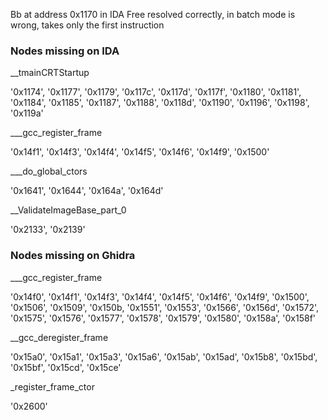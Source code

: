 Bb at address 0x1170 in IDA Free resolved correctly, in batch mode is wrong, takes only the first instruction

### Nodes missing on IDA

__tmainCRTStartup

'0x1174', '0x1177', '0x1179', '0x117c', '0x117d', '0x117f', '0x1180', '0x1181', '0x1184', '0x1185', '0x1187',
'0x1188', '0x118d', '0x1190', '0x1196', '0x1198', '0x119a'

___gcc_register_frame

'0x14f1', '0x14f3', '0x14f4', '0x14f5', '0x14f6', '0x14f9', '0x1500'

___do_global_ctors

'0x1641', '0x1644', '0x164a', '0x164d'

__ValidateImageBase_part_0

'0x2133', '0x2139'

### Nodes missing on Ghidra

___gcc_register_frame

'0x14f0', '0x14f1', '0x14f3', '0x14f4', '0x14f5', '0x14f6', '0x14f9', '0x1500', '0x1506', '0x1509', '0x150b, '0x1551',
'0x1553', '0x1566', '0x156d', '0x1572', '0x1575', '0x1576', '0x1577', '0x1578', '0x1579', '0x1580', '0x158a', '0x158f'

__gcc_deregister_frame

'0x15a0', '0x15a1', '0x15a3', '0x15a6', '0x15ab', '0x15ad', '0x15b8', '0x15bd', '0x15bf', '0x15cd', '0x15ce'

_register_frame_ctor

'0x2600'
